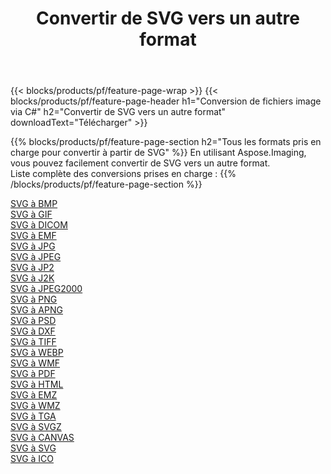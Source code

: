 ﻿---
title: Convertir de SVG vers un autre format 
weight: 3920
url: /fr/java/conversion/from/svg 
lang: fr
langdirlevel: 2
locales: zh-hans,ja,it,ru,de,es,fr,nl,id,lt,pl,pt,vi,tr,ko,zh-hant,ar,hi,th,sv,cs,uk,he
description: En utilisant Aspose.Imaging, vous pouvez facilement convertir de SVG vers un autre format
---

{{< blocks/products/pf/feature-page-wrap >}}
{{< blocks/products/pf/feature-page-header h1="Conversion de fichiers image via C#" h2="Convertir de SVG vers un autre format" downloadText="Télécharger" >}}


{{% blocks/products/pf/feature-page-section  h2="Tous les formats pris en charge pour convertir à partir de SVG" %}}
En utilisant Aspose.Imaging, vous pouvez facilement convertir de SVG vers un autre format.
<br/>
Liste complète des conversions prises en charge :
{{% /blocks/products/pf/feature-page-section %}}
<div class="container-fluid productfamilypage bg-gray">
    <div class="convertypes bg-gray agp-content section">
        <div class="container">
		<div class="row other-converters">
		    <div class='col-md-2 other-converter remove-lp remove-rp'><a href="/imaging/fr/java/conversion/svg-to-bmp" >SVG à BMP</a></div><div class='col-md-2 other-converter remove-lp remove-rp'><a href="/imaging/fr/java/conversion/svg-to-gif" >SVG à GIF</a></div><div class='col-md-2 other-converter remove-lp remove-rp'><a href="/imaging/fr/java/conversion/svg-to-dicom" >SVG à DICOM</a></div><div class='col-md-2 other-converter remove-lp remove-rp'><a href="/imaging/fr/java/conversion/svg-to-emf" >SVG à EMF</a></div><div class='col-md-2 other-converter remove-lp remove-rp'><a href="/imaging/fr/java/conversion/svg-to-jpg" >SVG à JPG</a></div><div class='col-md-2 other-converter remove-lp remove-rp'><a href="/imaging/fr/java/conversion/svg-to-jpeg" >SVG à JPEG</a></div><div class='col-md-2 other-converter remove-lp remove-rp'><a href="/imaging/fr/java/conversion/svg-to-jp2" >SVG à JP2</a></div><div class='col-md-2 other-converter remove-lp remove-rp'><a href="/imaging/fr/java/conversion/svg-to-j2k" >SVG à J2K</a></div><div class='col-md-2 other-converter remove-lp remove-rp'><a href="/imaging/fr/java/conversion/svg-to-jpeg2000" >SVG à JPEG2000</a></div><div class='col-md-2 other-converter remove-lp remove-rp'><a href="/imaging/fr/java/conversion/svg-to-png" >SVG à PNG</a></div><div class='col-md-2 other-converter remove-lp remove-rp'><a href="/imaging/fr/java/conversion/svg-to-apng" >SVG à APNG</a></div><div class='col-md-2 other-converter remove-lp remove-rp'><a href="/imaging/fr/java/conversion/svg-to-psd" >SVG à PSD</a></div><div class='col-md-2 other-converter remove-lp remove-rp'><a href="/imaging/fr/java/conversion/svg-to-dxf" >SVG à DXF</a></div><div class='col-md-2 other-converter remove-lp remove-rp'><a href="/imaging/fr/java/conversion/svg-to-tiff" >SVG à TIFF</a></div><div class='col-md-2 other-converter remove-lp remove-rp'><a href="/imaging/fr/java/conversion/svg-to-webp" >SVG à WEBP</a></div><div class='col-md-2 other-converter remove-lp remove-rp'><a href="/imaging/fr/java/conversion/svg-to-wmf" >SVG à WMF</a></div><div class='col-md-2 other-converter remove-lp remove-rp'><a href="/imaging/fr/java/conversion/svg-to-pdf" >SVG à PDF</a></div><div class='col-md-2 other-converter remove-lp remove-rp'><a href="/imaging/fr/java/conversion/svg-to-html" >SVG à HTML</a></div><div class='col-md-2 other-converter remove-lp remove-rp'><a href="/imaging/fr/java/conversion/svg-to-emz" >SVG à EMZ</a></div><div class='col-md-2 other-converter remove-lp remove-rp'><a href="/imaging/fr/java/conversion/svg-to-wmz" >SVG à WMZ</a></div><div class='col-md-2 other-converter remove-lp remove-rp'><a href="/imaging/fr/java/conversion/svg-to-tga" >SVG à TGA</a></div><div class='col-md-2 other-converter remove-lp remove-rp'><a href="/imaging/fr/java/conversion/svg-to-svgz" >SVG à SVGZ</a></div><div class='col-md-2 other-converter remove-lp remove-rp'><a href="/imaging/fr/java/conversion/svg-to-canvas" >SVG à CANVAS</a></div><div class='col-md-2 other-converter remove-lp remove-rp'><a href="/imaging/fr/java/conversion/svg-to-svg" >SVG à SVG</a></div><div class='col-md-2 other-converter remove-lp remove-rp'><a href="/imaging/fr/java/conversion/svg-to-ico" >SVG à ICO</a></div>
                </div>
        </div>
    </div>
</div>
<br/>

